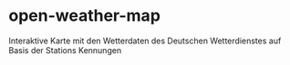 # open-weather-map
Interaktive Karte mit den Wetterdaten des Deutschen Wetterdienstes auf Basis der Stations Kennungen
